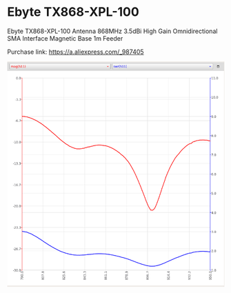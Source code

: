 # Ebyte TX868-XPL-100 

Ebyte TX868-XPL-100 Antenna 868MHz 3.5dBi High Gain Omnidirectional SMA Interface Magnetic Base 1m Feeder 

Purchase link: https://a.aliexpress.com/_987405

![SWR graph](TX868-XPL-100.png)
